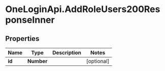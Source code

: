 # OneLoginApi.AddRoleUsers200ResponseInner

## Properties

Name | Type | Description | Notes
------------ | ------------- | ------------- | -------------
**id** | **Number** |  | [optional] 


